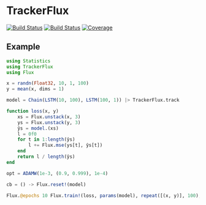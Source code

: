 # TrackerFlux

[![Build Status](https://travis-ci.com/AStupidBear/TrackerFlux.jl.svg?branch=master)](https://travis-ci.com/AStupidBear/TrackerFlux.jl)
[![Build Status](https://ci.appveyor.com/api/projects/status/github/AStupidBear/TrackerFlux.jl?svg=true)](https://ci.appveyor.com/project/AStupidBear/TrackerFlux-jl)
[![Coverage](https://codecov.io/gh/AStupidBear/TrackerFlux.jl/branch/master/graph/badge.svg)](https://codecov.io/gh/AStupidBear/TrackerFlux.jl)

## Example

```julia
using Statistics
using TrackerFlux
using Flux

x = randn(Float32, 10, 1, 100)
y = mean(x, dims = 1)

model = Chain(LSTM(10, 100), LSTM(100, 1)) |> TrackerFlux.track

function loss(x, y)
    xs = Flux.unstack(x, 3)
    ys = Flux.unstack(y, 3)
    ŷs = model.(xs)
    l = 0f0
    for t in 1:length(ŷs)
        l += Flux.mse(ys[t], ŷs[t])
    end
    return l / length(ŷs)
end

opt = ADAMW(1e-3, (0.9, 0.999), 1e-4)

cb = () -> Flux.reset!(model)

Flux.@epochs 10 Flux.train!(loss, params(model), repeat([(x, y)], 100), opt, cb = cb)
```